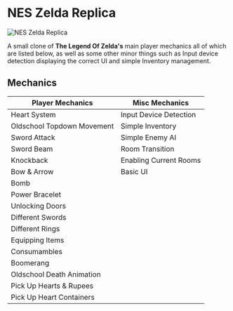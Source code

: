 # NES Zelda Replica

![NES Zelda Replica](https://i.imgur.com/0KDGc0S.png)

A small clone of **The Legend Of Zelda's** main player mechanics all of which are listed below, as well as some other minor things such as Input device detection displaying the correct UI and simple Inventory management.

## Mechanics

**Player Mechanics**|**Misc Mechanics**|                              
  ------------------|  ------------------|
Heart System|Input Device Detection|
Oldschool Topdown Movement|Simple Inventory|
Sword Attack|Simple Enemy AI|
Sword Beam|Room Transition|
Knockback|Enabling Current Rooms|
Bow & Arrow|Basic UI|
Bomb|
Power Bracelet|
Unlocking Doors|
Different Swords|
Different Rings|
Equipping Items|
Consumambles|
Boomerang|
Oldschool Death Animation|
Pick Up Hearts & Rupees|
Pick Up Heart Containers|
